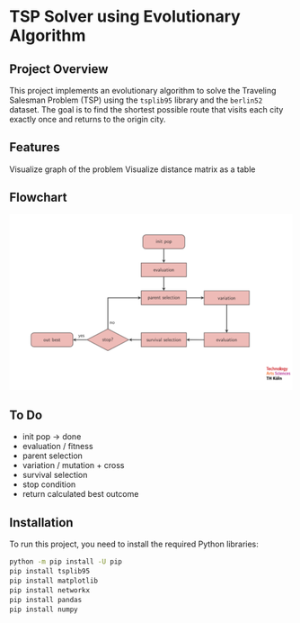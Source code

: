# TSP Solver using Evolutionary Algorithm

## Project Overview
This project implements an evolutionary algorithm to solve the Traveling Salesman Problem (TSP) using the `tsplib95` library and the `berlin52` dataset. The goal is to find the shortest possible route that visits each city exactly once and returns to the origin city.

## Features
Visualize graph of the problem
Visualize distance matrix as a table

## Flowchart
![flowchart](./assets/flowchart.PNG)

## To Do
- init pop -> done
- evaluation / fitness
- parent selection
- variation / mutation + cross
- survival selection
- stop condition
- return calculated best outcome

## Installation
To run this project, you need to install the required Python libraries:

```bash
python -m pip install -U pip
pip install tsplib95
pip install matplotlib
pip install networkx
pip install pandas
pip install numpy
